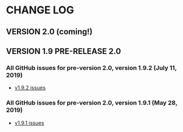 # CHANGE LOG

## VERSION 2.0 (coming!)


## VERSION 1.9 PRE-RELEASE 2.0

### All GitHub issues for pre-version 2.0, version 1.9.2 (July 11, 2019)
* [v1.9.2 issues](https://github.com/LaSalleSoftware/lsv2-library-pkg/milestone/2?closed=1)


### All GitHub issues for pre-version 2.0, version 1.9.1 (May 28, 2019)
* [v1.9.1 issues](https://github.com/LaSalleSoftware/lsv2-library-pkg/milestone/1?closed=1)
